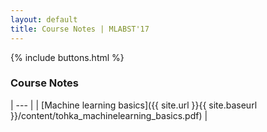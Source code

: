 ```yaml
---
layout: default
title: Course Notes | MLABST'17
---
```


{% include buttons.html %}

### Course Notes

| --- |
| [Machine learning basics]({{ site.url }}{{ site.baseurl }}/content/tohka_machinelearning_basics.pdf) | 
